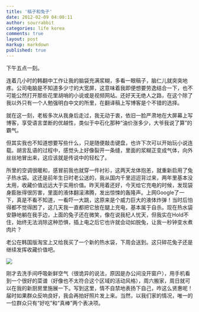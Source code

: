 ```yaml
---
title: '稿子和兔子'
date: 2012-02-09 04:00:11
author: sourrabbit
categories: life korea
comments: true
layout: post
markup: markdown
published: true
---
```

下午五点一刻。

连着几小时的韩翻中工作让我的脑袋充满浆糊，多看一眼稿子，脑仁儿就突突地疼。公司电脑是不知道多少寸的大宽屏，这意味着我即便想要劳逸结合一下，也不可能公然打开那些花里胡哨的小说或是视频网站。还好天无绝人之路，在这个除了我以外只有一个人勉强明白中文的所里，在翻译稿上写博客是个不错的选择。

就在这一刻，老板多次从我身后走过，我无动于衷，依旧一脸严肃地在大屏幕上写博客，享受语言垄断的优越性，类似于中石化那种“油价涨多少，大爷我说了算”的霸气。

但其实我也不知道想要写些什么，只是随便敲击键盘，也许下次可以开始玩小说连载。胡言乱语的过程中，感觉头上好像裂开一条缝，里面的浆糊正变成气体，向外丝丝地冒出来，这应该就是传说中的轻松了。

所里的空调很暖和，感冒前我也就穿一件衬衫，这两天龙体抱恙，就重新启用了兔子热水袋。这还是前年生日时老公送的，我从国内千里迢迢背过来，两年里基本没太用，收藏价值远远大于实用价值。昨天用着还好，今天给它充电的时候，发现袋身膨胀得很厉害，里面的液体翻滚沸腾，发出惊悚的轰隆声。上网Google了一下，真是不看不知道，一看吓一大跳，这原来是个威力巨大的液体炸弹！当时后怕得都不觉得困了，这几天我一直都把它放在腿上充电，基本属于自杀。现在热水袋安静地躺在我手边，上面的兔子还在微笑，像在说我杞人忧天，但我实在Hold不住，始终无法消除这种恐惧，插上电之后它也许就会动如脱兔，让我一秒钟变水煮肉片？

老公在韩国版淘宝上又给我买了一个新的热水袋，下周会送到。这只碎花兔子还是继续发挥收藏价值吧。


![](http://farm8.staticflickr.com/7209/6845415101_737c07e2c9.jpg)


刚才去洗手间呼吸新鲜空气（很诡异的说法，原因是办公间没开窗户），用手机看到一个很好的菜谱（好像也不太符合这个区域的活动风格），周六搬家，周日就可以在我的新厨房里施展一下。写到这里，情不自禁地表扬下自己，咋这么贤惠呢！届时如果群众反响良好，我会再拍好照片发上来。当然，以我们家的情况，唯一的一位群众只有“好吃”和“真棒”两个表决项。
